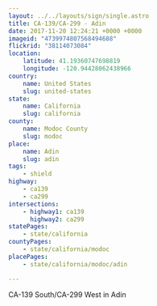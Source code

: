 ```yaml
---
layout: ../../layouts/sign/single.astro
title: CA-139/CA-299 - Adin
date: 2017-11-20 12:24:21 +0000 +0000
imageid: "4739974807568494688"
flickrid: "38114073084"
location:
    latitude: 41.19360747698819
    longitude: -120.94428062438966
country:
    name: United States
    slug: united-states
state:
    name: California
    slug: california
county:
    name: Modoc County
    slug: modoc
place:
    name: Adin
    slug: adin
tags:
    - shield
highway:
    - ca139
    - ca299
intersections:
    - highway1: ca139
      highway2: ca299
statePages:
    - state/california
countyPages:
    - state/california/modoc
placePages:
    - state/california/modoc/adin

---
```

CA-139 South/CA-299 West in Adin 